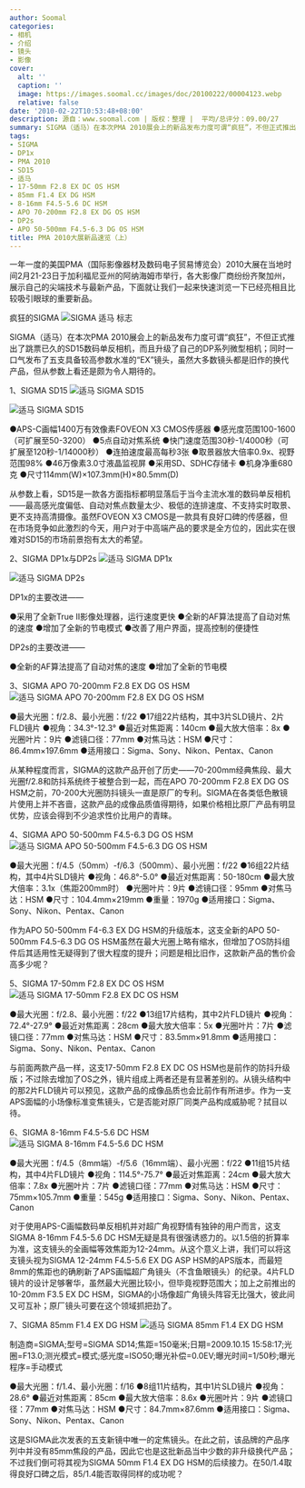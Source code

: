 ```yaml
---
author: Soomal
categories:
- 相机
- 介绍
- 镜头
- 影像
cover:
  alt: ''
  caption: ''
  image: https://images.soomal.cc/images/doc/20100222/00004123.webp
  relative: false
date: '2010-02-22T10:53:48+08:00'
description: 源自：www.soomal.com | 版权：整理 |  平均/总评分：09.00/27
summary: SIGMA（适马）在本次PMA 2010展会上的新品发布力度可谓“疯狂”，不但正式推出了跳票已久的SD15数码单反相机，而且升级了自己的DP系列微型相机；同时一口气发布了五支具备较高参数水准的“EX”镜头，虽然大多数镜头都是旧作的换代产品，但从参数上看还是颇为令人期待的。
tags:
- SIGMA
- DP1x
- PMA 2010
- SD15
- 适马
- 17-50mm F2.8 EX DC OS HSM
- 85mm F1.4 EX DG HSM
- 8-16mm F4.5-5.6 DC HSM
- APO 70-200mm F2.8 EX DG OS HSM
- DP2s
- APO 50-500mm F4.5-6.3 DG OS HSM
title: PMA 2010大展新品速览（上）
---
```


一年一度的美国PMA（国际影像器材及数码电子贸易博览会）2010大展在当地时间2月21-23日于加利福尼亚州的阿纳海姆市举行，各大影像厂商纷纷齐聚加州，展示自己的尖端技术与最新产品，下面就让我们一起来快速浏览一下已经亮相且比较吸引眼球的重要新品。

疯狂的SIGMA
![SIGMA 适马 标志](https://images.soomal.cc/images/doc/20100107/00003590.webp)





SIGMA（适马）在本次PMA 2010展会上的新品发布力度可谓“疯狂”，不但正式推出了跳票已久的SD15数码单反相机，而且升级了自己的DP系列微型相机；同时一口气发布了五支具备较高参数水准的“EX”镜头，虽然大多数镜头都是旧作的换代产品，但从参数上看还是颇为令人期待的。

1、SIGMA SD15
![适马 SIGMA SD15](https://images.soomal.cc/images/doc/20100222/00004114.webp)




![适马 SIGMA SD15](https://images.soomal.cc/images/doc/20100222/00004115.webp)





●APS-C画幅1400万有效像素FOVEON X3 CMOS传感器
●感光度范围100-1600（可扩展至50-3200）
●5点自动对焦系统
●快门速度范围30秒-1/4000秒（可扩展至120秒-1/14000秒）
●连拍速度最高每秒3张
●取景器放大倍率0.9x、视野范围98%
●46万像素3.0寸液晶监视屏
●采用SD、SDHC存储卡
●机身净重680克
●尺寸114mm(W)×107.3mm(H)×80.5mm(D)

从参数上看，SD15是一款各方面指标都明显落后于当今主流水准的数码单反相机――最高感光度偏低、自动对焦点数量太少、极低的连排速度、不支持实时取景、更不支持高清摄像。虽然FOVEON X3 CMOS是一款具有良好口碑的传感器，但在市场竞争如此激烈的今天，用户对于中高端产品的要求是全方位的，因此实在很难对SD15的市场前景抱有太大的希望。

2、SIGMA DP1x与DP2s
![适马 SIGMA DP1x](https://images.soomal.cc/images/doc/20100222/00004116.webp)




![适马 SIGMA DP2s](https://images.soomal.cc/images/doc/20100222/00004117.webp)





DP1x的主要改进――

●采用了全新True II影像处理器，运行速度更快
●全新的AF算法提高了自动对焦的速度
●增加了全新的节电模式
●改善了用户界面，提高控制的便捷性

DP2s的主要改进――

●全新的AF算法提高了自动对焦的速度
●增加了全新的节电模

3、SIGMA APO 70-200mm F2.8 EX DG OS HSM
![适马 SIGMA APO 70-200mm F2.8 EX DG OS HSM](https://images.soomal.cc/images/doc/20100222/00004118.webp)





●最大光圈：f/2.8、最小光圈：f/22
●17组22片结构，其中3片SLD镜片、2片FLD镜片
●视角：34.3°-12.3°
●最近对焦距离：140cm
●最大放大倍率：8x
●光圈叶片：9片
●滤镜口径：77mm
●对焦马达：HSM
●尺寸：86.4mm×197.6mm
●适用接口：Sigma、Sony、Nikon、Pentax、Canon

从某种程度而言，SIGMA的这款产品开创了历史――70-200mm经典焦段、最大光圈f/2.8和防抖系统终于被整合到一起，而在APO 70-200mm F2.8 EX DG OS HSM之前，70-200大光圈防抖镜头一直是原厂的专利。SIGMA在各类低色散镜片使用上并不吝啬，这款产品的成像品质值得期待，如果价格相比原厂产品有明显优势，应该会得到不少追求性价比用户的青睐。

4、SIGMA APO 50-500mm F4.5-6.3 DG OS HSM
![适马 SIGMA APO 50-500mm F4.5-6.3 DG OS HSM](https://images.soomal.cc/images/doc/20100222/00004119.webp)





●最大光圈：f/4.5（50mm）-f/6.3（500mm）、最小光圈：f/22
●16组22片结构，其中4片SLD镜片
●视角：46.8°-5.0°
●最近对焦距离：50-180cm
●最大放大倍率：3.1x（焦距200mm时）
●光圈叶片：9片
●滤镜口径：95mm
●对焦马达：HSM
●尺寸：104.4mm×219mm
●重量：1970g
●适用接口：Sigma、Sony、Nikon、Pentax、Canon

作为APO 50-500mm F4-6.3 EX DG HSM的升级版本，这支全新的APO 50-500mm F4.5-6.3 DG OS HSM虽然在最大光圈上略有缩水，但增加了OS防抖组件后其适用性无疑得到了很大程度的提升；问题是相比旧作，这款新产品的售价会高多少呢？

5、SIGMA 17-50mm F2.8 EX DC OS HSM
![适马 SIGMA 17-50mm F2.8 EX DC OS HSM](https://images.soomal.cc/images/doc/20100222/00004120.webp)





●最大光圈：f/2.8、最小光圈：f/22
●13组17片结构，其中2片FLD镜片
●视角：72.4°-27.9°
●最近对焦距离：28cm
●最大放大倍率：5x
●光圈叶片：7片
●滤镜口径：77mm
●对焦马达：HSM
●尺寸：83.5mm×91.8mm
●适用接口：Sigma、Sony、Nikon、Pentax、Canon

与前面两款产品一样，这支17-50mm F2.8 EX DC OS HSM也是前作的防抖升级版；不过除去增加了OS之外，镜片组成上两者还是有显著差别的。从镜头结构中的那2片FLD镜片可以预见，这款产品的成像品质也会比前作有所进步。作为一支APS面幅的小场像标准变焦镜头，它是否能对原厂同类产品构成威胁呢？拭目以待。

6、SIGMA 8-16mm F4.5-5.6 DC HSM
![适马 SIGMA 8-16mm F4.5-5.6 DC HSM](https://images.soomal.cc/images/doc/20100222/00004121.webp)





●最大光圈：f/4.5（8mm端）-f/5.6（16mm端）、最小光圈：f/22
●11组15片结构，其中4片FLD镜片
●视角：114.5°-75.7°
●最近对焦距离：24cm
●最大放大倍率：7.8x
●光圈叶片：7片
●滤镜口径：77mm
●对焦马达：HSM
●尺寸：75mm×105.7mm
●重量：545g
●适用接口：Sigma、Sony、Nikon、Pentax、Canon

对于使用APS-C画幅数码单反相机并对超广角视野情有独钟的用户而言，这支SIGMA 8-16mm F4.5-5.6 DC HSM无疑是具有很强诱惑力的。以1.5倍的折算率为准，这支镜头的全画幅等效焦距为12-24mm。从这个意义上讲，我们可以将这支镜头视为SIGMA 12-24mm F4.5-5.6 EX DG ASP HSM的APS版本，而最短8mm的焦距也的确刷新了APS画幅超广角镜头（不含鱼眼镜头）的纪录。4片FLD镜片的设计足够奢华，虽然最大光圈比较小，但毕竟视野范围大；加上之前推出的10-20mm F3.5 EX DC HSM，SIGMA的小场像超广角镜头阵容无比强大，彼此间又可互补；原厂镜头可要在这个领域抓把劲了。

7、SIGMA 85mm F1.4 EX DG HSM
![适马 SIGMA 85mm F1.4 EX DG HSM](https://images.soomal.cc/images/doc/20100222/00004122.webp)

制造商=SIGMA;型号=SIGMA SD14;焦距=150毫米;日期=2009.10.15 15:58:17;光圈=F13.0;测光模式=模式;感光度=ISO50;曝光补偿=0.0EV;曝光时间=1/50秒;曝光程序=手动模式



●最大光圈：f/1.4、最小光圈：f/16
●8组11片结构，其中1片SLD镜片
●视角：28.6°
●最近对焦距离：85cm
●最大放大倍率：8.6x
●光圈叶片：9片
●滤镜口径：77mm
●对焦马达：HSM
●尺寸：84.7mm×87.6mm 
●适用接口：Sigma、Sony、Nikon、Pentax、Canon

这是SIGMA此次发表的五支新镜中唯一的定焦镜头。在此之前，该品牌的产品序列中并没有85mm焦段的产品，因此它也是这批新品当中少数的非升级换代产品；不过我们倒可将其视为SIGMA 50mm F1.4 EX DG HSM的后续接力。在50/1.4取得良好口碑之后，85/1.4能否取得同样的成功呢？